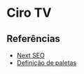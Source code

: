 # Ciro TV

## Referências

- [Next SEO](https://github.com/garmeeh/next-seo)
- [Definição de paletas](https://gka.github.io/palettes)
